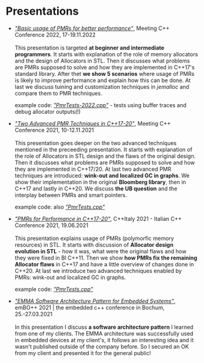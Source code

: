 # Presentations

- [*"Basic usage of PMRs for better performance"*](./Basic&#32;usage&#32;of&#32;PMRs&#32;for&#32;better&#32;performance.pdf), Meeting C++ Conference 2022, 17-19.11.2022
<br/><br/>
  This presentation is targeted **at beginner and intermediate programmers**. 
  It starts with explanation of the role of memory allocators and the design of Allocators in STL.
  Then it discusses what problems are PMRs supposed to solve and how they are implemented in C++17's standard library.
  After thet **we show 5 scenarios** where usage of PMRs is likely to improve performance and explain how this can be done.
  At last we discuss tuining and customization techniques in *jemalloc* and compare them to PMR techniques.

  example code: [*"PmrTests-2022.cpp"*](./PmrTests-2022.cpp) - tests using buffer traces and debug allocator outputs(!)


- [*"Two Advanced PMR Techniques in C++17-20"*](./Two&#32;advanced&#32;PMR&#32;techniques.pdf), Meeting C++ Conference 2021, 10-12.11.2021
<br/><br/>
  This presentation goes deeper on the two advanced techniques mentioned in the preceeding presentation.
  It starts with explanation of the role of Allocators in STL design and the flaws of the original design.
  Then it discusses what problems are PMRs supposed to solve and how they are implemented in C++17/20.
  At last two advanced PMR techniques are introduced: **wink-out and localized GC in graphs**. 
  We show their implementation in the original **Bloomberg library**, then in C++17 and lastly in C++20. 
  We discuss **the UB question** and the interplay between PMRs and smart pointers.

  example code: also [*"PmrTests.cpp"*](./PmrTests.cpp)


- [*"PMRs for Performance in C++17-20"*](./PMRs&#32;for&#32;performance.pdf), C++Italy 2021 - Italian C++ Conference 2021, 19.06.2021
<br/><br/>
  This presentation explains usage of PMRs (polymorfic memory resources) in STL.
  It starts with discussion of **Allocator design evolution in STL** - how it was, what were the original flaws and how they were fixed in Bl C++11.
  Then we show **how PMRs fix the remaining Allocator flaws** in C++17 and have a little overview of changes done in C++20.
  At last we introduce two advanced techniques enabled by PMRs: wink-out and localized GC in graphs.

  example code: [*"PmrTests.cpp"*](./PmrTests.cpp)


- [*"EMMA Software Architecture Pattern for Embedded Systems"*](./EMMA&#32;architectural&#32;pattern.pdf), emBO++ 2021 | the embedded c++ conference in Bochum, 25.-27.03.2021 
<br/><br/>
  In this presentation I discuss **a software architecture pattern** I learned from one of my clients.
  The EMMA architecture was successfully used in embedded devices at my client's, it follows an interesting idea and it wasn't published outside of the company before.
  So I secured an OK from my client and presented it for the general public!

